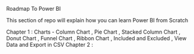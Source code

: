 Roadmap To Power BI

This section of repo will explain how you can learn Power BI from Scratch

Chapter 1 : Charts 
                - Column Chart , Pie Chart , Stacked Column Chart , Donut Chart , Funnel Chart , Ribbon Chart , Included and Excluded , View Data and Export in CSV
Chapter 2 : 